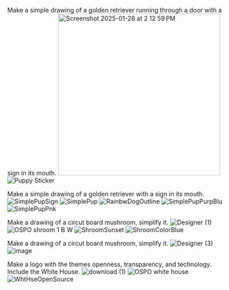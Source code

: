 Make a simple drawing of a golden retriever running through a door with a sign in its mouth.
<img width="370" alt="Screenshot 2025-01-28 at 2 12 59 PM" src="https://github.com/user-attachments/assets/0e644fed-5d92-4c9e-ac41-26859f26a905" />
![Puppy Sticker](https://github.com/user-attachments/assets/26afffa8-8dbd-457c-8aa5-f6e4eddb7ba3)

Make a simple drawing of a golden retriever with a sign in its mouth. 
![SimplePupSign](https://github.com/user-attachments/assets/e282186e-ecd5-4e0a-8415-ae0944be0fe5)
![SimplePup](https://github.com/user-attachments/assets/61a05528-cf1d-468b-a983-ca40461485ed)
![RainbwDogOutline](https://github.com/user-attachments/assets/7b2ef646-e7c1-4db8-ba6d-4c7fe05d06f6)
![SimplePupPurpBlu](https://github.com/user-attachments/assets/434da0f5-0c06-426a-b8e0-cef4454c26bb)
![SimplePupPnk](https://github.com/user-attachments/assets/6886f585-99cd-4b90-90b9-4106d6ef4375)

Make a drawing of a circut board mushroom, simplify it.
![Designer (1)](https://github.com/user-attachments/assets/96a5ca40-6ce9-4e32-a241-5a18573dd914)
![OSPO shroom 1 B W](https://github.com/user-attachments/assets/9344f877-2ea0-4183-aa75-c7a986844c21)
![ShroomSunset](https://github.com/user-attachments/assets/182b05e4-c8a7-409f-8ed2-c54b145fdd1d)
![ShroomColorBlue](https://github.com/user-attachments/assets/6b672792-99a2-43af-a848-2f98314bb25a)

Make a drawing of a circut board mushroom, simplify it.
![Designer (3)](https://github.com/user-attachments/assets/1befb254-6e0b-49e5-b6b1-3ffb93ab27ca)
![image](https://github.com/user-attachments/assets/91da90b5-5d60-475b-a28e-4444cfd96cd8)

Make a logo with the themes openness, transparency, and technology. Include the White House.
![download (1)](https://github.com/user-attachments/assets/e3795e08-a28c-4305-bca3-612f325f682e)
![OSPO white house](https://github.com/user-attachments/assets/5e57b911-4cbb-4762-8533-ed12d2ed4a32)
![WhtHseOpenSource](https://github.com/user-attachments/assets/99e6f013-51ee-4d90-a571-a4637f590216)

